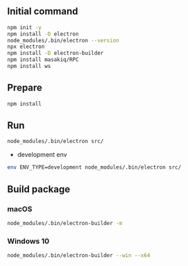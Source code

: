 ## Initial command

```sh
npm init -y
npm install -D electron
node_modules/.bin/electron --version
npx electron
npm install -D electron-builder
npm install masakiq/RPC
npm install ws
```

## Prepare

```sh
npm install
```

## Run

```sh
node_modules/.bin/electron src/
```

* development env

```sh
env ENV_TYPE=development node_modules/.bin/electron src/
```

## Build package

### macOS

```sh
node_modules/.bin/electron-builder -m
```

### Windows 10

```sh
node_modules/.bin/electron-builder --win --x64
```
